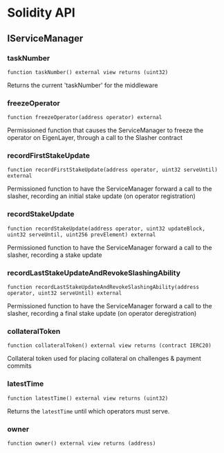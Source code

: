 # Solidity API

## IServiceManager

### taskNumber

```solidity
function taskNumber() external view returns (uint32)
```

Returns the current 'taskNumber' for the middleware

### freezeOperator

```solidity
function freezeOperator(address operator) external
```

Permissioned function that causes the ServiceManager to freeze the operator on EigenLayer, through a call to the Slasher contract

### recordFirstStakeUpdate

```solidity
function recordFirstStakeUpdate(address operator, uint32 serveUntil) external
```

Permissioned function to have the ServiceManager forward a call to the slasher, recording an initial stake update (on operator registration)

### recordStakeUpdate

```solidity
function recordStakeUpdate(address operator, uint32 updateBlock, uint32 serveUntil, uint256 prevElement) external
```

Permissioned function to have the ServiceManager forward a call to the slasher, recording a stake update

### recordLastStakeUpdateAndRevokeSlashingAbility

```solidity
function recordLastStakeUpdateAndRevokeSlashingAbility(address operator, uint32 serveUntil) external
```

Permissioned function to have the ServiceManager forward a call to the slasher, recording a final stake update (on operator deregistration)

### collateralToken

```solidity
function collateralToken() external view returns (contract IERC20)
```

Collateral token used for placing collateral on challenges & payment commits

### latestTime

```solidity
function latestTime() external view returns (uint32)
```

Returns the `latestTime` until which operators must serve.

### owner

```solidity
function owner() external view returns (address)
```

